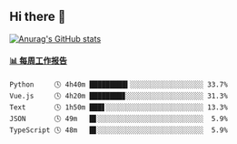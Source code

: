 ## Hi there 👋

[![Anurag's GitHub stats](https://github-readme-stats-orilights.vercel.app/api?username=orilights)](https://github.com/anuraghazra/github-readme-stats)

<!--
**OriLight152/OriLight152** is a ✨ _special_ ✨ repository because its `README.md` (this file) appears on your GitHub profile.

Here are some ideas to get you started:

- 🔭 I’m currently working on ...
- 🌱 I’m currently learning ...
- 👯 I’m looking to collaborate on ...
- 🤔 I’m looking for help with ...
- 💬 Ask me about ...
- 📫 How to reach me: ...
- 😄 Pronouns: ...
- ⚡ Fun fact: ...
-->

<!-- waka-box start -->
#### <a href="https://gist.github.com/92c8d5b388768c10efcba86e82b7c4fb" target="_blank">📊 每周工作报告</a>
```text
Python     🕓 4h40m █████████▍░░░░░░░░░░░░░░░░░░ 33.7%
Vue.js     🕓 4h20m ████████▊░░░░░░░░░░░░░░░░░░░ 31.3%
Text       🕓 1h50m ███▋░░░░░░░░░░░░░░░░░░░░░░░░ 13.3%
JSON       🕓 49m   █▋░░░░░░░░░░░░░░░░░░░░░░░░░░  5.9%
TypeScript 🕓 48m   █▋░░░░░░░░░░░░░░░░░░░░░░░░░░  5.9%
```
<!-- Powered by https://github.com/journey-ad/waka-box-go . -->
<!-- waka-box end -->
